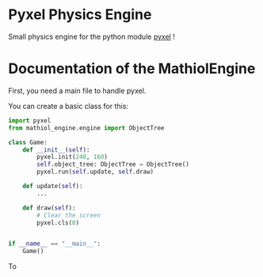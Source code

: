 # Pyxel Physics Engine

Small physics engine for the python module [pyxel](https://github.com/kitao/pyxel) !

# Documentation of the MathiolEngine

First, you need a main file to handle pyxel.

You can create a basic class for this:

```python
import pyxel
from mathiol_engine.engine import ObjectTree

class Game:
    def __init__(self):
        pyxel.init(240, 160)
        self.object_tree: ObjectTree = ObjectTree()
        pyxel.run(self.update, self.draw)

    def update(self):
        ...

    def draw(self):
        # Clear the screen
        pyxel.cls(0)


if __name__ == "__main__":
    Game()
```

To 

